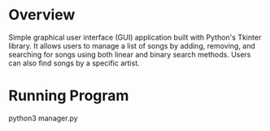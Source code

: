# Overview

Simple graphical user interface (GUI) application built with Python's Tkinter library. It allows users to manage a list of songs by adding, removing, and searching for songs using both linear and binary search methods. Users can also find songs by a specific artist.

# Running Program

python3 manager.py

